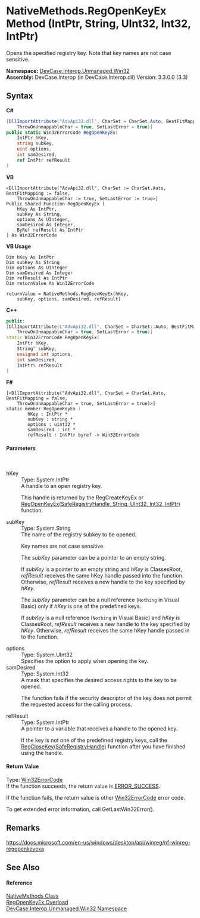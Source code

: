 # NativeMethods.RegOpenKeyEx Method (IntPtr, String, UInt32, Int32, IntPtr)
 

Opens the specified registry key. Note that key names are not case sensitive.

**Namespace:**&nbsp;<a href="N_DevCase_Interop_Unmanaged_Win32">DevCase.Interop.Unmanaged.Win32</a><br />**Assembly:**&nbsp;DevCase.Interop (in DevCase.Interop.dll) Version: 3.3.0.0 (3.3)

## Syntax

**C#**<br />
``` C#
[DllImportAttribute("AdvApi32.dll", CharSet = CharSet.Auto, BestFitMapping = false, 
	ThrowOnUnmappableChar = true, SetLastError = true)]
public static Win32ErrorCode RegOpenKeyEx(
	IntPtr hKey,
	string subKey,
	uint options,
	int samDesired,
	ref IntPtr refResult
)
```

**VB**<br />
``` VB
<DllImportAttribute("AdvApi32.dll", CharSet := CharSet.Auto, BestFitMapping := false, 
	ThrowOnUnmappableChar := true, SetLastError := true>]
Public Shared Function RegOpenKeyEx ( 
	hKey As IntPtr,
	subKey As String,
	options As UInteger,
	samDesired As Integer,
	ByRef refResult As IntPtr
) As Win32ErrorCode
```

**VB Usage**<br />
``` VB Usage
Dim hKey As IntPtr
Dim subKey As String
Dim options As UInteger
Dim samDesired As Integer
Dim refResult As IntPtr
Dim returnValue As Win32ErrorCode

returnValue = NativeMethods.RegOpenKeyEx(hKey, 
	subKey, options, samDesired, refResult)
```

**C++**<br />
``` C++
public:
[DllImportAttribute(L"AdvApi32.dll", CharSet = CharSet::Auto, BestFitMapping = false, 
	ThrowOnUnmappableChar = true, SetLastError = true)]
static Win32ErrorCode RegOpenKeyEx(
	IntPtr hKey, 
	String^ subKey, 
	unsigned int options, 
	int samDesired, 
	IntPtr% refResult
)
```

**F#**<br />
``` F#
[<DllImportAttribute("AdvApi32.dll", CharSet = CharSet.Auto, BestFitMapping = false, 
	ThrowOnUnmappableChar = true, SetLastError = true)>]
static member RegOpenKeyEx : 
        hKey : IntPtr * 
        subKey : string * 
        options : uint32 * 
        samDesired : int * 
        refResult : IntPtr byref -> Win32ErrorCode 

```


#### Parameters
&nbsp;<dl><dt>hKey</dt><dd>Type: System.IntPtr<br />A handle to an open registry key. 

 This handle is returned by the RegCreateKeyEx or <a href="M_DevCase_Interop_Unmanaged_Win32_NativeMethods_RegOpenKeyEx">RegOpenKeyEx(SafeRegistryHandle, String, UInt32, Int32, IntPtr)</a> function.</dd><dt>subKey</dt><dd>Type: System.String<br />The name of the registry subkey to be opened. 

 Key names are not case sensitive. 

 The *subKey* parameter can be a pointer to an empty string. 

 If *subKey* is a pointer to an empty string and *hKey* is ClassesRoot, *refResult* receives the same hKey handle passed into the function. Otherwise, *refResult* receives a new handle to the key specified by *hKey*. 

 The *subKey* parameter can be a null reference (`Nothing` in Visual Basic) only if *hKey* is one of the predefined keys. 

 If *subKey* is a null reference (`Nothing` in Visual Basic) and *hKey* is ClassesRoot, *refResult* receives a new handle to the key specified by *hKey*. Otherwise, *refResult* receives the same hKey handle passed in to the function.</dd><dt>options</dt><dd>Type: System.UInt32<br />Specifies the option to apply when opening the key.</dd><dt>samDesired</dt><dd>Type: System.Int32<br />A mask that specifies the desired access rights to the key to be opened. 

 The function fails if the security descriptor of the key does not permit the requested access for the calling process.</dd><dt>refResult</dt><dd>Type: System.IntPtr<br />A pointer to a variable that receives a handle to the opened key. 

 If the key is not one of the predefined registry keys, call the <a href="M_DevCase_Interop_Unmanaged_Win32_NativeMethods_RegCloseKey">RegCloseKey(SafeRegistryHandle)</a> function after you have finished using the handle.</dd></dl>

#### Return Value
Type: <a href="T_DevCase_Interop_Unmanaged_Win32_Enums_Win32ErrorCode">Win32ErrorCode</a><br />If the function succeeds, the return value is <a href="T_DevCase_Interop_Unmanaged_Win32_Enums_Win32ErrorCode">ERROR_SUCCESS</a>. 

 If the function fails, the return value is other <a href="T_DevCase_Interop_Unmanaged_Win32_Enums_Win32ErrorCode">Win32ErrorCode</a> error code. 

 To get extended error information, call GetLastWin32Error().

## Remarks
<a href="https://docs.microsoft.com/en-us/windows/desktop/api/winreg/nf-winreg-regopenkeyexa" target="_blank">https://docs.microsoft.com/en-us/windows/desktop/api/winreg/nf-winreg-regopenkeyexa</a>

## See Also


#### Reference
<a href="T_DevCase_Interop_Unmanaged_Win32_NativeMethods">NativeMethods Class</a><br /><a href="Overload_DevCase_Interop_Unmanaged_Win32_NativeMethods_RegOpenKeyEx">RegOpenKeyEx Overload</a><br /><a href="N_DevCase_Interop_Unmanaged_Win32">DevCase.Interop.Unmanaged.Win32 Namespace</a><br />